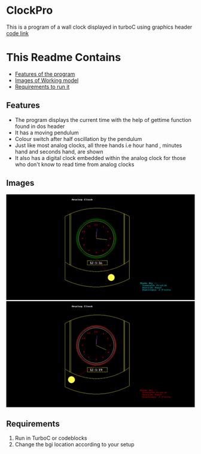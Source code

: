 # ClockPro
This is a program of a wall clock displayed in turboC using graphics header <br>
[code link](https://github.com/Avnish-Raut/ClockPro/blob/master/CLOCKPRO.C)
# This Readme Contains
* [Features of the program](https://github.com/Avnish-Raut/ClockPro/blob/master/README.md#features)
* [Images of Working model](https://github.com/Avnish-Raut/ClockPro/blob/master/README.md#images)
* [Requirements to run it](https://github.com/Avnish-Raut/ClockPro/blob/master/README.md#requirements)

## Features 
* The program displays the current time with the help of gettime function found in dos header
* It has a moving pendulum 
* Colour switch after half oscillation by the pendulum
* Just like most analog clocks, all three hands i.e hour hand , minutes hand and seconds hand, are shown
* It also has a digital clock embedded within the analog clock for those who don't know to read time from analog clocks

## Images
![alt text](https://github.com/Avnish-Raut/ClockPro/raw/master/images/Screenshot%20(784).png "Image 1")
![alt text](https://github.com/Avnish-Raut/ClockPro/raw/master/images/Screenshot%20(785).png "Image 2")

## Requirements
1. Run in TurboC or codeblocks
2. Change the bgi location according to your setup
 

